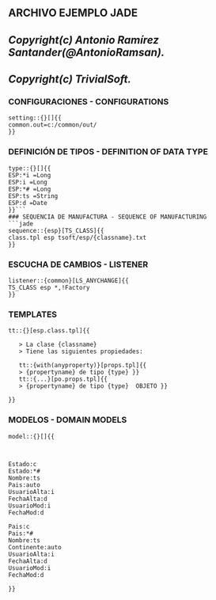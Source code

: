 ## ARCHIVO EJEMPLO JADE
## *Copyright(c) Antonio Ramírez Santander(@AntonioRamsan).*
## *Copyright(c) TrivialSoft.*
### CONFIGURACIONES - CONFIGURATIONS
```jade
setting::{}[]{{
common.out=c:/common/out/
}}
```
### DEFINICIÓN DE TIPOS - DEFINITION OF DATA TYPE 
```jade
type::{}[]{{
ESP:*i =Long
ESP:i =Long
ESP:*# =Long
ESP:ts =String
ESP:d =Date
}}```
### SEQUENCIA DE MANUFACTURA - SEQUENCE OF MANUFACTURING
```jade
sequence::{esp}[TS_CLASS]{{
class.tpl esp tsoft/esp/{classname}.txt
}}
```
### ESCUCHA DE CAMBIOS  - LISTENER
```jade
listener::{common}[LS_ANYCHANGE]{{
TS_CLASS esp *,!Factory
}}
```

### TEMPLATES 
```jade
tt::{}[esp.class.tpl]{{

   > La clase {classname}
   > Tiene las siguientes propiedades:
   
   tt::{with(anyproperty)}[props.tpl]{{
   > {propertyname} de tipo {type} }}
   tt::{...}[po.props.tpl]{{
   > {propertyname} de tipo {type}  OBJETO }} 
   
}}
```
### MODELOS - DOMAIN MODELS

```jade
model::{}[]{{



Estado:c
Estado:*#
Nombre:ts
Pais:auto
UsuarioAlta:i
FechaAlta:d
UsuarioMod:i
FechaMod:d

Pais:c
Pais:*#
Nombre:ts
Continente:auto
UsuarioAlta:i
FechaAlta:d
UsuarioMod:i
FechaMod:d

}}
```
